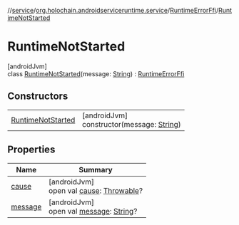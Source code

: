 //[service](../../../../index.md)/[org.holochain.androidserviceruntime.service](../../index.md)/[RuntimeErrorFfi](../index.md)/[RuntimeNotStarted](index.md)

# RuntimeNotStarted

[androidJvm]\
class [RuntimeNotStarted](index.md)(message: [String](https://kotlinlang.org/api/core/kotlin-stdlib/kotlin/-string/index.html)) : [RuntimeErrorFfi](../index.md)

## Constructors

| | |
|---|---|
| [RuntimeNotStarted](-runtime-not-started.md) | [androidJvm]<br>constructor(message: [String](https://kotlinlang.org/api/core/kotlin-stdlib/kotlin/-string/index.html)) |

## Properties

| Name | Summary |
|---|---|
| [cause](../-decode-app-bundle/index.md#-654012527%2FProperties%2F275946699) | [androidJvm]<br>open val [cause](../-decode-app-bundle/index.md#-654012527%2FProperties%2F275946699): [Throwable](https://kotlinlang.org/api/core/kotlin-stdlib/kotlin/-throwable/index.html)? |
| [message](../-decode-app-bundle/index.md#1824300659%2FProperties%2F275946699) | [androidJvm]<br>open val [message](../-decode-app-bundle/index.md#1824300659%2FProperties%2F275946699): [String](https://kotlinlang.org/api/core/kotlin-stdlib/kotlin/-string/index.html)? |